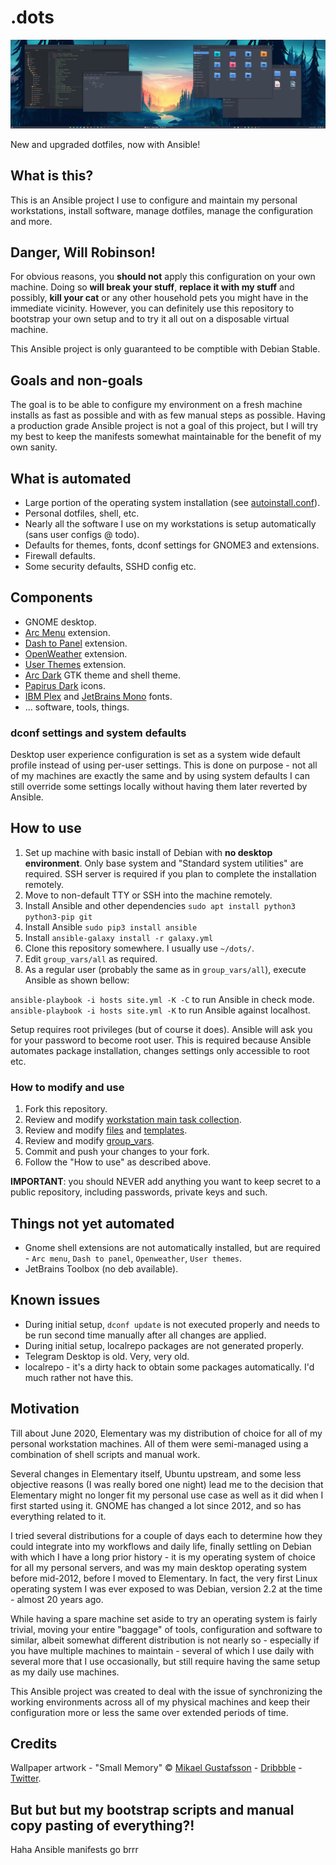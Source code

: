 # .dots

![Desktop](./media/screen.png)

New and upgraded dotfiles, now with Ansible!

## What is this?

This is an Ansible project I use to configure and maintain my personal workstations, install software, manage
dotfiles, manage the configuration and more.

## Danger, Will Robinson!

For obvious reasons, you **should not** apply this configuration on your own machine. Doing so **will break your stuff**,
**replace it with my stuff** and possibly, **kill your cat** or any other household pets you might have in the immediate
vicinity. However, you can definitely use this repository to bootstrap your own setup and to try it all out on
a disposable virtual machine.

This Ansible project is only guaranteed to be comptible with Debian Stable.

## Goals and non-goals

The goal is to be able to configure my environment on a fresh machine installs as fast as possible and with as few
manual steps as possible. Having a production grade Ansible project is not a goal of this project, but I will try
my best to keep the manifests somewhat maintainable for the benefit of my own sanity.

## What is automated

- Large portion of the operating system installation (see [autoinstall.conf](./autoinstall.conf)).
- Personal dotfiles, shell, etc.
- Nearly all the software I use on my workstations is setup automatically (sans user configs @ todo).
- Defaults for themes, fonts, dconf settings for GNOME3 and extensions.
- Firewall defaults.
- Some security defaults, SSHD config etc.

## Components

- GNOME desktop.
- [Arc Menu](https://extensions.gnome.org/extension/1228/arc-menu/) extension.
- [Dash to Panel](https://extensions.gnome.org/extension/1160/dash-to-panel/) extension.
- [OpenWeather](https://extensions.gnome.org/extension/750/openweather/) extension.
- [User Themes](https://extensions.gnome.org/extension/19/user-themes/) extension.
- [Arc Dark](https://packages.debian.org/search?suite=default&section=all&arch=any&searchon=names&keywords=arc-theme) GTK theme and shell theme.
- [Papirus Dark](https://packages.debian.org/search?suite=default&section=all&arch=any&searchon=names&keywords=papirus-icon-theme) icons.
- [IBM Plex](https://www.ibm.com/plex/) and [JetBrains Mono](https://www.jetbrains.com/lp/mono/) fonts.
- ... software, tools, things.

### dconf settings and system defaults

Desktop user experience configuration is set as a system wide default profile instead of using per-user settings.
This is done on purpose - not all of my machines are exactly the same and by using system defaults I can still override
some settings locally without having them later reverted by Ansible.

## How to use

1. Set up machine with basic install of Debian with **no desktop environment**. Only base system and 
    "Standard system utilities" are required. SSH server is required if you plan to complete the installation remotely.
3. Move to non-default TTY or SSH into the machine remotely.
2. Install Ansible and other dependencies `sudo apt install python3 python3-pip git`
3. Install Ansible `sudo pip3 install ansible`
4. Install `ansible-galaxy install -r galaxy.yml`
5. Clone this repository somewhere. I usually use `~/dots/`.
6. Edit `group_vars/all` as required.
7. As a regular user (probably the same as in `group_vars/all`), execute Ansible as shown bellow:

`ansible-playbook -i hosts site.yml -K -C` to run Ansible in check mode.
`ansible-playbook -i hosts site.yml -K` to run Ansible against localhost.

Setup requires root privileges (but of course it does). Ansible will ask you for your password to become root user. 
This is required because Ansible automates package installation, changes settings only accessible to root etc.

### How to modify and use

1. Fork this repository.
2. Review and modify [workstation main task collection](./roles/workstation/tasks/main.yml).
3. Review and modify [files](./roles/workstation/files) and [templates](roles/workstation/templates).
4. Review and modify [group_vars](./group_vars/all).
5. Commit and push your changes to your fork. 
6. Follow the "How to use" as described above.

**IMPORTANT**: you should NEVER add anything you want to keep secret to a public repository, including passwords,
    private keys and such.

## Things not yet automated

- Gnome shell extensions are not automatically installed, but are required - `Arc menu`, `Dash to panel`, `Openweather`, `User themes`.
- JetBrains Toolbox (no deb available).

## Known issues

- During initial setup, `dconf update` is not executed properly and needs to be run second time manually after all changes are applied.
- During initial setup, localrepo packages are not generated properly.
- Telegram Desktop is old. Very, very old.
- localrepo - it's a dirty hack to obtain some packages automatically. I'd much rather not have this.

## Motivation

Till about June 2020, Elementary was my distribution of choice for all of my personal workstation machines. All of them
were semi-managed using a combination of shell scripts and manual work.

Several changes in Elementary itself, Ubuntu upstream, and some less objective reasons (I was really bored one night)
lead me to the decision that Elementary might no longer fit my personal use case as well as it did when I first
started using it. GNOME has changed a lot since 2012, and so has everything related to it.

I tried several distributions for a couple of days each to determine how they could integrate into my workflows and daily
life, finally settling on Debian with which I have a long prior history - it is my operating system of choice for all my
personal servers, and was my main desktop operating system before mid-2012, before I moved to Elementary. In fact,
the very first Linux operating system I was ever exposed to was Debian, version 2.2 at the time - almost 20 years ago.

While having a spare machine set aside to try an operating system is fairly trivial, moving your entire "baggage" of tools,
configuration and software to similar, albeit somewhat different distribution is not nearly so - especially if you
have multiple machines to maintain - several of which I use daily with several more that I use occasionally, but
still require having the same setup as my daily use machines.

This Ansible project was created to deal with the issue of synchronizing the working environments across all of my physical
machines and keep their configuration more or less the same over extended periods of time.

## Credits

Wallpaper artwork - "Small Memory" © [Mikael Gustafsson](https://mikaelgustafsson.art) - [Dribbble](https://dribbble.com/MikaelGustafsson) - [Twitter](https://twitter.com/mklgustafsson).

## But but but my bootstrap scripts and manual copy pasting of everything?!

Haha Ansible manifests go brrr

